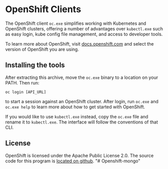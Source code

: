# OpenShift Clients

The OpenShift client `oc.exe` simplifies working with Kubernetes and OpenShift
clusters, offering a number of advantages over `kubectl.exe` such as easy login,
kube config file management, and access to developer tools.

To learn more about OpenShift, visit [docs.openshift.com](https://docs.openshift.com)
and select the version of OpenShift you are using.

## Installing the tools

After extracting this archive, move the `oc.exe` binary	to a location on your
PATH. Then run:

    oc login [API_URL]

to start a session against an OpenShift cluster. After login, run `oc.exe` and
`oc.exe help` to learn more about how to get started with OpenShift.

If you would like to use `kubectl.exe` instead, copy the `oc.exe` file
and rename it to `kubectl.exe`. The interface will follow the conventions of that
CLI.

## License

OpenShift is licensed under the Apache Public License 2.0. The source code for this
program is [located on github](https://github.com/openshift/oc).
"# Openshift-mongo" 
